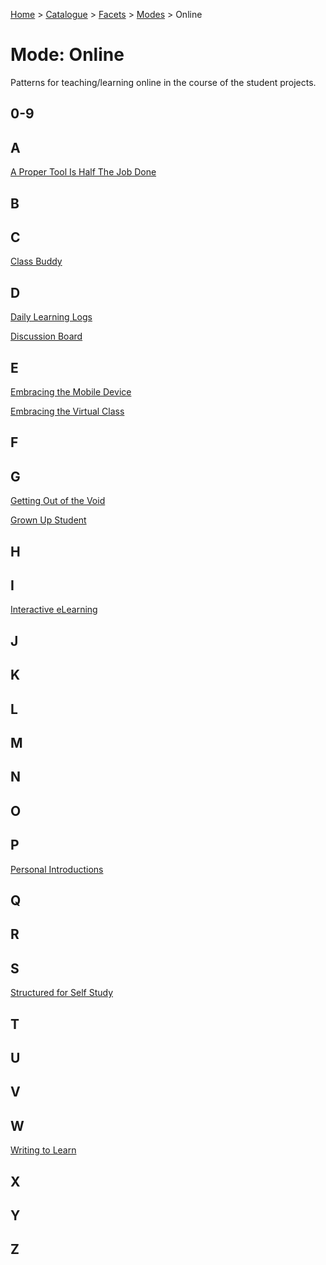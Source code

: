 [Home](../../../README.md) > [Catalogue](../../../Patterns_catalogue.md) > [Facets](../facets.md) > [Modes](modes.md) > Online
# Mode: Online

Patterns for teaching/learning online in the course of the student projects.

## 0-9

## A
[A Proper Tool Is Half The Job Done](../../A_Proper_Tool_Is_Half_The_Job_Done.md)

## B

## C
[Class Buddy](../../Class_Buddy.md)

## D
[Daily Learning Logs](../../Daily_Learning_Logs.md)

[Discussion Board](../../Discussion_Board.md)

## E
[Embracing the Mobile Device](../../Embracing_the_Mobile_Device.md)

[Embracing the Virtual Class](../../Embracing_the_Virtual_Class.md)

## F

## G
[Getting Out of the Void](../../Getting_Out_of_the_Void.md)

[Grown Up Student](../../Grown_Up_Student.md)

## H

## I
[Interactive eLearning](../../Interactive_eLearning.md)

## J

## K

## L

## M

## N

## O

## P
[Personal Introductions](../../Personal_Introductions.md)

## Q

## R

## S
[Structured for Self Study](../../Structured_for_Self_Study.md)

## T

## U

## V

## W
[Writing to Learn](../../Writing_to_Learn.md)

## X

## Y

## Z

